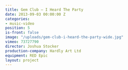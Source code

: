```yaml
---
title: Gem Club — I Heard The Party
date: 2013-09-03 00:00:00 Z
categories:
- music-video
position: 5
is-front: false
image: "/uploads/gem-club-i-heard-the-party-wide.jpg"
vimeo: 73727790
director: Joshua Stocker
production-company: Hardly Art Ltd
equipment: RED Epic
layout: project
---
```


